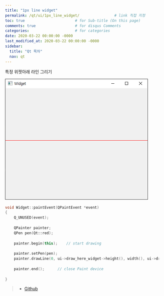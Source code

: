 ```yaml
---
title: "1px line widget"
permalink: /qt/ui/1px_line_widget/                # link 직접 지정
toc: true                       # for Sub-title (On this page)
comments: true                  # for disqus Comments
categories:                     # for categories
date: 2020-03-22 00:00:00 -0000
last_modified_at: 2020-03-22 00:00:00 -0000
sidebar:
  title: "Qt 목차"
  nav: qt
---
```


특정 위젯아래 라인 그리기

![](/file/image/qt-1px-line-widget.png)

```cpp
void Widget::paintEvent(QPaintEvent *event)
{
    Q_UNUSED(event);

    QPainter painter;
    QPen pen(Qt::red);

    painter.begin(this);    // start drawing

    painter.setPen(pen);
    painter.drawLine(0, ui->draw_here_widget->height(), width(), ui->draw_here_widget->height());  // line

    painter.end();      // close Paint device

}
```

> * [Github](https://github.com/GoodayTH/1px_line_paint)